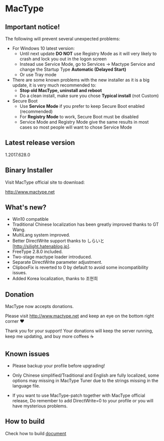 MacType
========================

Important notice!
------------------

The following will prevent several unexpected problems:

- For Windows 10 latest version:
  - Until next update **DO NOT** use Registry Mode as it will very likely to crash and lock you out in the logon screen
  - Instead use Service Mode, go to Services -> Mactype Service and change the Startup Type **Automatic (Delayed Start)**
  - Or use Tray mode
- There are some known problems with the new installer as it is a big update, it is very much recommended to:
  - **Stop old MacType, uninstall and reboot**
  - Do a clean install, make sure you chose **Typical install** (not Custom)
- Secure Boot
  - Use **Service Mode** if you prefer to keep Secure Boot enabled (recommended)
  - For **Registry Mode** to work, Secure Boot must be disabled
  - Service Mode and Registry Mode give the same results in most cases so most people will want to chose Service Mode

Latest release version
------------------

1.2017.628.0

Binary Installer
------------------

Visit MacType official site to download: 

http://www.mactype.net

What's new?
------------------

- Win10 compatible
- Traditional Chinese localization has been greatly improved thanks to GT Wang.
- MultiLang system improved.
- Better DirectWrite support thanks to しらいと[http://silight.hatenablog.jp].
- FreeType 2.8.0 included.
- Two-stage mactype loader introduced.
- Separate DirectWrite parameter adjustment.
- ClipboxFix is reverted to 0 by default to avoid some incompatibility issues.
- Added Korea localization, thanks to 조현희

Donation
------------------

MacType now accepts donations. 

Please visit http://www.mactype.net and keep an eye on the bottom right corner :heart:

Thank you for your support! Your donations will keep the server running, keep me updating, and buy more coffees :coffee:

Known issues
---------------

- Please backup your profile before upgrading!

- Only Chinese simplified/Traditional and English are fully localized, some options may missing in MacType Tuner due to the strings missing in the language file.

- If you want to use MacType-patch together with MacType official release, Do remember to add DirectWrite=0 to your profile or you will have mysterious problems.


How to build
-------------

Check how to build [document](https://github.com/snowie2000/mactype/blob/master/doc/HOWTOBUILD.md)

